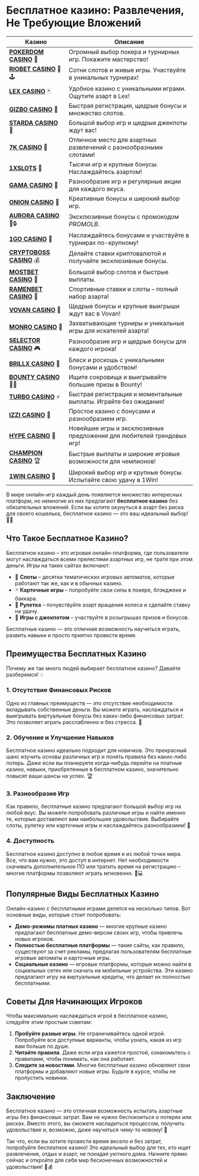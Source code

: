 # Бесплатное казино: Развлечения, Не Требующие Вложений
| Казино                  | Описание                                                                                   |
|-------------------------|--------------------------------------------------------------------------------------------|
| **[POKERDOM CASINO](https://brandplay.link/Bxg7SC7H)** 🎲      | Огромный выбор покера и турнирных игр. Покажите мастерство!                    |
| **[RIOBET CASINO](https://brandplay.link/dtx89f2L)** 🌟🕹️      | Сотни слотов и живые игры. Участвуйте в уникальных турнирах!                  |
| **[LEX CASINO](https://brandplay.link/2HFTmBc8)** 🃏           | Удобное казино с уникальными играми. Ощутите азарт в Lex!                     |
| **[GIZBO CASINO](https://gizbo-tea02.com/c8e962e89)** 🎰       | Быстрая регистрация, щедрые бонусы и множество слотов.                        |
| **[STARDA CASINO](https://brandplay.link/cpFQbWKn)** 🌠        | Большой выбор игр и щедрые джекпоты ждут вас!                                 |
| **[7K CASINO](https://brandplay.link/dd46bNgD)** 🎲            | Отличное место для азартных развлечений с разнообразными слотами!             |
| **[1XSLOTS](https://brandplay.link/R4xfxqdm)** 💎              | Тысячи игр и крупные бонусы. Наслаждайтесь азартом!                          |
| **[GAMA CASINO](https://brandplay.link/zrZpLFTP)** 🎰          | Разнообразие игр и регулярные акции для каждого вкуса.                        |
| **[ONION CASINO](https://obclk001-2d.top/click?offer_id=986&partner_id=10542&landing_id=1798&utm_medium=affiliate&sub_1=oncasino3)** 🧅 | Креативные бонусы и широкий выбор игр.                                       |
| **[AURORA CASINO](https://10trafic-stat2.com/click/668546566bcc6313411604c7/6766/15114/subaccount?promocode=PROMOLB)** 🌌🔒 | Эксклюзивные бонусы с промокодом *PROMOLB*.                                  |
| **[1GO CASINO](https://1go-ircp01.com/ce015f410)** 🚀          | Наслаждайтесь бонусами и участвуйте в турнирах по-крупному!                   |
| **[CRYPTOBOSS CASINO](https://cryptobossc.online/d847bcfa9)** 💰 | Делайте ставки криптовалютой и получайте эксклюзивные бонусы.                 |
| **[MOSTBET CASINO](https://ktbtis024ifqfn0mst.com/beQs)** 🎲   | Большой выбор слотов и быстрые выплаты.                                       |
| **[RAMENBET CASINO](https://get.saltyram.com/ru/registration?apkpop=0&partner=p24970p3296034p5526)** 🍜 | Спортивные ставки и слоты – полный набор азарта!                            |
| **[VOVAN CASINO](https://vovan.site/d098ab058)** 🎉           | Щедрые бонусы и крупные выигрыши ждут вас в Vovan!                           |
| **[MONRO CASINO](https://mnr-ircp01.com/c3ce72a2c)** 🎰        | Захватывающие турниры и уникальные игры для искателей азарта!                |
| **[SELECTOR CASINO](https://gosel.pl/SELVK)** 🎮              | Разнообразие игр и щедрые бонусы для каждого игрока!                         |
| **[BRILLX CASINO](https://brillx.pub/BRIVK)** 💎              | Блеск и роскошь с уникальными бонусами и удобством!                          |
| **[BOUNTY CASINO](https://bounty-casino.de/BOVK)** 🏴‍☠️       | Ищите сокровища и выигрывайте большие призы в Bounty!                        |
| **[TURBO CASINO](https://turbo-casino.pro/TURVK)** ⚡          | Быстрая регистрация и моментальные выплаты. Играйте без ожидания!            |
| **[IZZI CASINO](https://izzi-fr03.com/ca7c8a7b7)** 🧩          | Простое казино с бонусами и разнообразием игр.                               |
| **[HYPE CASINO](https://hypekaz.com/dc2f44ad0)** 🎉           | Новейшие игры и эксклюзивные предложения для любителей трендовых игр!       |
| **[CHAMPION CASINO](https://champcasino.ink/pobeda/doa-hats?p80412p305331p112c)** 🏆 | Быстрые выплаты и широкие игровые возможности для чемпионов!              |
| **[1WIN CASINO](https://brandplay.link/6F5VqbyZ)** 🎰         | Широкий выбор игр и крупные бонусы. Испытайте свою удачу в 1Win!             |

В мире онлайн-игр каждый день появляется множество интересных платформ, но немногие из них предлагают **бесплатное казино** без обязательных вложений. Если вы хотите окунуться в азарт без риска для своего кошелька, бесплатное казино — это ваш идеальный выбор! 🎰✨

## Что Такое Бесплатное Казино?

Бесплатное казино – это игровая онлайн-платформа, где пользователи могут наслаждаться всеми прелестями азартных игр, не тратя при этом деньги. Игры на таких сайтах включают:

- 🎲 **Слоты** – десятки тематических игровых автоматов, которые работают так же, как и в обычных казино.
- 🃏 **Карточные игры** – попробуйте свои силы в покере, блэкджеке и баккара.
- 🎡 **Рулетка** – почувствуйте азарт вращения колеса и сделайте ставку на удачу.
- 💎 **Игры с джекпотом** – участвуйте в розыгрышах призов и бонусов.

Бесплатные казино — это отличная возможность научиться играть, развить навыки и просто приятно провести время.

## Преимущества Бесплатных Казино

Почему же так много людей выбирает бесплатное казино? Давайте разберемся! 💡

### 1. Отсутствие Финансовых Рисков

Одно из главных преимуществ — это отсутствие необходимости вкладывать собственные деньги. Вы можете играть, наслаждаться и выигрывать виртуальные бонусы без каких-либо финансовых затрат. Это позволяет играть расслабленно и без стресса. 🎉

### 2. Обучение и Улучшение Навыков

Бесплатное казино идеально подходит для новичков. Это прекрасный шанс изучить основы различных игр и понять правила без каких-либо потерь. Даже если вы планируете когда-нибудь перейти на платные казино, навыки, приобретенные в бесплатном казино, значительно повысят ваши шансы на успех. 🏆

### 3. Разнообразие Игр

Как правило, бесплатные казино предлагают большой выбор игр на любой вкус. Вы можете попробовать различные игры и найти именно те, которые доставляют вам наибольшее удовольствие. Выбирайте слоты, рулетку или карточные игры и наслаждайтесь разнообразием! 🎰

### 4. Доступность

Бесплатное казино доступно в любое время и из любой точки мира. Все, что вам нужно, это доступ в интернет. Нет необходимости скачивать дополнительное ПО или тратить время на регистрацию – многие платформы позволяют играть мгновенно. 📱💻

## Популярные Виды Бесплатных Казино

Онлайн-казино с бесплатными играми делятся на несколько типов. Вот основные виды, которые стоит попробовать:

- **Демо-режимы платных казино** — многие крупные казино предлагают бесплатные демо-версии своих игр, чтобы привлечь новых игроков.
- **Полностью бесплатные платформы** — такие сайты, как правило, существуют за счет рекламы, предлагая пользователям бесплатные игровые автоматы и карточные игры.
- **Социальные казино** — игровые платформы, которые можно найти в социальных сетях или скачать на мобильные устройства. Эти казино предлагают игру на виртуальные кредиты, что делает их полностью бесплатными.

## Советы Для Начинающих Игроков

Чтобы максимально наслаждаться игрой в бесплатное казино, следуйте этим простым советам:

1. **Пробуйте разные игры**. Не ограничивайтесь одной игрой. Попробуйте все доступные варианты, чтобы узнать, какая из игр вам больше по душе.
2. **Читайте правила**. Даже если игра кажется простой, ознакомьтесь с правилами, чтобы понимать, как она работает.
3. **Следите за новостями**. Многие бесплатные казино обновляют свои платформы и добавляют новые игры. Будьте в курсе, чтобы не пропустить новинки.

## Заключение

Бесплатное казино — это отличная возможность испытать азартные игры без финансовых затрат. Вам не нужно беспокоиться о потерях или рисках. Вместо этого, вы сможете насладиться процессом, получить удовольствие и, возможно, даже научиться чему-то новому! 🎉

Так что, если вы хотите провести время весело и без затрат, попробуйте бесплатное казино! Это идеальный выбор для тех, кто ищет развлечение, отдых и азарт, не покидая уютного дома. Начните прямо сейчас и откройте для себя мир бесконечных возможностей и удовольствия! 🎰💰


